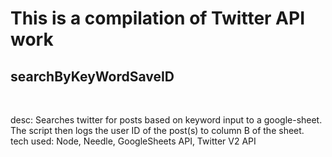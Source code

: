 # This is a compilation of Twitter API work
## searchByKeyWordSaveID
<br>
<p>
desc: Searches twitter for posts based on keyword input to a google-sheet. The script then logs the user ID of the post(s) to column B of the sheet.
<br>
tech used: Node, Needle, GoogleSheets API, Twitter V2 API
</p>